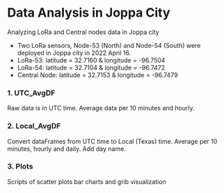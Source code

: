 # Data Analysis in Joppa City
Analyzing LoRa and Central nodes data in Joppa city
* Two LoRa sensors, Node-53 (North) and Node-54 (South) were deployed in Joppa city in 2022 April 16.
* LoRa-53: latitude = 32.7160 & longitude = -96.7504
* LoRa-54: latitude = 32.7104 & longitude = -96.7472
* Central Node: latitude = 32.7153 & longitude = -96.7479

### 1. UTC_AvgDF
Raw data is in UTC time. Average data per 10 minutes and hourly.

### 2. Local_AvgDF
Convert dataFrames from UTC time to Local (Texas) time. Average per 10 minutes, hourly and daily. Add day name.

### 3. Plots
Scripts of scatter plots bar charts and grib visualization
